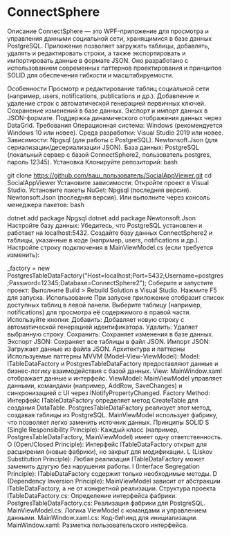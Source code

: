 # ConnectSphere
Описание
ConnectSphere — это WPF-приложение для просмотра и управления данными социальной сети, хранящимися в базе данных PostgreSQL. Приложение позволяет загружать таблицы, добавлять, удалять и редактировать строки, а также экспортировать и импортировать данные в формате JSON. Оно разработано с использованием современных паттернов проектирования и принципов SOLID для обеспечения гибкости и масштабируемости.

Особенности
Просмотр и редактирование таблиц социальной сети (например, users, notifications, publications и др.).
Добавление и удаление строк с автоматической генерацией первичных ключей.
Сохранение изменений в базе данных.
Экспорт и импорт данных в JSON-формате.
Поддержка динамического отображения данных через DataGrid.
Требования
Операционная система: Windows (рекомендуется Windows 10 или новее).
Среда разработки: Visual Studio 2019 или новее.
Зависимости:
Npgsql (для работы с PostgreSQL).
Newtonsoft.Json (для сериализации/десериализации JSON).
База данных: PostgreSQL (локальный сервер с базой ConnectSphere2, пользователь postgres, пароль 12345).
Установка
Клонируйте репозиторий:
bash

git clone https://github.com/ваш_пользователь/SocialAppViewer.git
cd SocialAppViewer
Установите зависимости:
Откройте проект в Visual Studio.
Установите пакеты NuGet:
Npgsql (последняя версия).
Newtonsoft.Json (последняя версия).
Или выполните через консоль менеджера пакетов:
bash

dotnet add package Npgsql
dotnet add package Newtonsoft.Json
Настройте базу данных:
Убедитесь, что PostgreSQL установлен и работает на localhost:5432.
Создайте базу данных ConnectSphere2 и таблицы, указанные в коде (например, users, notifications и др.).
Настройте строку подключения в MainViewModel.cs (если требуется изменить):

_factory = new PostgresTableDataFactory("Host=localhost;Port=5432;Username=postgres;Password=12345;Database=ConnectSphere2");
Соберите и запустите проект:
Выполните Build > Rebuild Solution в Visual Studio.
Нажмите F5 для запуска.
Использование
При запуске приложение отобразит список доступных таблиц в левой панели.
Выберите таблицу (например, notifications) для просмотра её содержимого в правой части.
Используйте кнопки:
Добавить: Добавляет новую строку с автоматической генерацией идентификатора.
Удалить: Удаляет выбранную строку.
Сохранить: Сохраняет изменения в базе данных.
Экспорт JSON: Сохраняет все таблицы в файл JSON.
Импорт JSON: Загружает данные из файла JSON.
Архитектура и паттерны
Используемые паттерны
MVVM (Model-View-ViewModel):
Model: ITableDataFactory и PostgresTableDataFactory предоставляют данные и бизнес-логику взаимодействия с базой данных.
View: MainWindow.xaml отображает данные и интерфейс.
ViewModel: MainViewModel управляет данными, командами (например, AddRow, SaveChanges) и синхронизацией с UI через INotifyPropertyChanged.
Factory Method:
Интерфейс ITableDataFactory определяет метод CreateTable для создания DataTable.
PostgresTableDataFactory реализует этот метод, создавая таблицы из PostgreSQL.
MainViewModel использует фабрику, что позволяет легко заменить источник данных.
Принципы SOLID
S (Single Responsibility Principle): Каждый класс (например, PostgresTableDataFactory, MainViewModel) имеет одну ответственность.
O (Open/Closed Principle): Интерфейс ITableDataFactory открыт для расширения (новые фабрики), но закрыт для модификации.
L (Liskov Substitution Principle): Любая реализация ITableDataFactory может заменить другую без нарушения работы.
I (Interface Segregation Principle): ITableDataFactory содержит только необходимые методы.
D (Dependency Inversion Principle): MainViewModel зависит от абстракции ITableDataFactory, а не от конкретной реализации.
Структура проекта
ITableDataFactory.cs: Определение интерфейса фабрики.
PostgresTableDataFactory.cs: Реализация фабрики для PostgreSQL.
MainViewModel.cs: Логика ViewModel с командами и управлением данными.
MainWindow.xaml.cs: Код-биhинд для инициализации.
MainWindow.xaml: Разметка пользовательского интерфейса.
